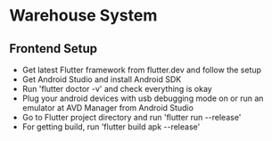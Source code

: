 # Warehouse System

## Frontend Setup

- Get latest Flutter framework from flutter.dev and follow the setup
- Get Android Studio and install Android SDK
- Run 'flutter doctor -v' and check everything is okay
- Plug your android devices with usb debugging mode on or run an emulator at AVD Manager from Android Studio
- Go to Flutter project directory and run 'flutter run --release'
- For getting build, run 'flutter build apk --release'